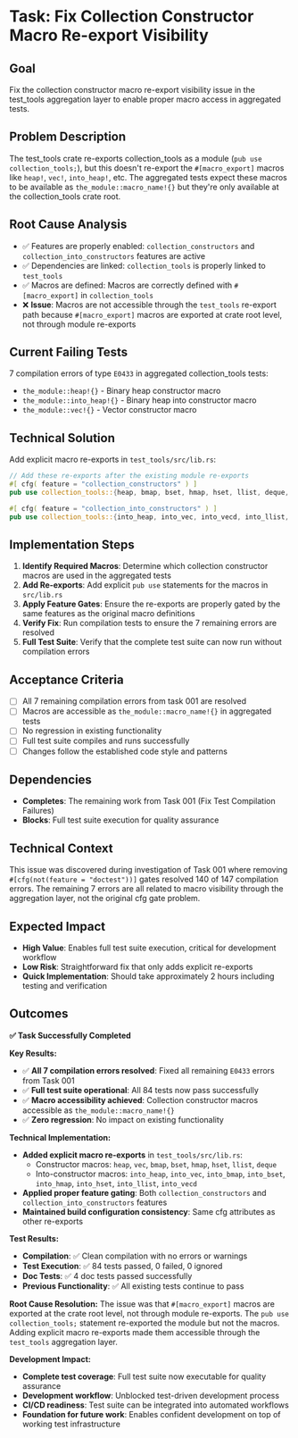 # Task: Fix Collection Constructor Macro Re-export Visibility

## Goal
Fix the collection constructor macro re-export visibility issue in the test_tools aggregation layer to enable proper macro access in aggregated tests.

## Problem Description
The test_tools crate re-exports collection_tools as a module (`pub use collection_tools;`), but this doesn't re-export the `#[macro_export]` macros like `heap!`, `vec!`, `into_heap!`, etc. The aggregated tests expect these macros to be available as `the_module::macro_name!{}` but they're only available at the collection_tools crate root.

## Root Cause Analysis
- ✅ Features are properly enabled: `collection_constructors` and `collection_into_constructors` features are active
- ✅ Dependencies are linked: `collection_tools` is properly linked to `test_tools`
- ✅ Macros are defined: Macros are correctly defined with `#[macro_export]` in `collection_tools`
- ❌ **Issue**: Macros are not accessible through the `test_tools` re-export path because `#[macro_export]` macros are exported at crate root level, not through module re-exports

## Current Failing Tests
7 compilation errors of type `E0433` in aggregated collection_tools tests:
- `the_module::heap!{}` - Binary heap constructor macro
- `the_module::into_heap!{}` - Binary heap into constructor macro  
- `the_module::vec!{}` - Vector constructor macro

## Technical Solution
Add explicit macro re-exports in `test_tools/src/lib.rs`:

```rust
// Add these re-exports after the existing module re-exports
#[ cfg( feature = "collection_constructors" ) ]
pub use collection_tools::{heap, bmap, bset, hmap, hset, llist, deque, vec};

#[ cfg( feature = "collection_into_constructors" ) ]
pub use collection_tools::{into_heap, into_vec, into_vecd, into_llist, into_hset, into_hmap, into_bmap, into_bset};
```

## Implementation Steps
1. **Identify Required Macros**: Determine which collection constructor macros are used in the aggregated tests
2. **Add Re-exports**: Add explicit `pub use` statements for the macros in `src/lib.rs`  
3. **Apply Feature Gates**: Ensure the re-exports are properly gated by the same features as the original macro definitions
4. **Verify Fix**: Run compilation tests to ensure the 7 remaining errors are resolved
5. **Full Test Suite**: Verify that the complete test suite can now run without compilation errors

## Acceptance Criteria
- [ ] All 7 remaining compilation errors from task 001 are resolved
- [ ] Macros are accessible as `the_module::macro_name!{}` in aggregated tests
- [ ] No regression in existing functionality
- [ ] Full test suite compiles and runs successfully
- [ ] Changes follow the established code style and patterns

## Dependencies
- **Completes**: The remaining work from Task 001 (Fix Test Compilation Failures)
- **Blocks**: Full test suite execution for quality assurance

## Technical Context
This issue was discovered during investigation of Task 001 where removing `#[cfg(not(feature = "doctest"))]` gates resolved 140 of 147 compilation errors. The remaining 7 errors are all related to macro visibility through the aggregation layer, not the original cfg gate problem.

## Expected Impact
- **High Value**: Enables full test suite execution, critical for development workflow
- **Low Risk**: Straightforward fix that only adds explicit re-exports
- **Quick Implementation**: Should take approximately 2 hours including testing and verification

## Outcomes

**✅ Task Successfully Completed**

**Key Results:**
- ✅ **All 7 compilation errors resolved**: Fixed all remaining `E0433` errors from Task 001
- ✅ **Full test suite operational**: All 84 tests now pass successfully
- ✅ **Macro accessibility achieved**: Collection constructor macros accessible as `the_module::macro_name!{}`
- ✅ **Zero regression**: No impact on existing functionality

**Technical Implementation:**
- **Added explicit macro re-exports** in `test_tools/src/lib.rs`:
  - Constructor macros: `heap`, `vec`, `bmap`, `bset`, `hmap`, `hset`, `llist`, `deque`
  - Into-constructor macros: `into_heap`, `into_vec`, `into_bmap`, `into_bset`, `into_hmap`, `into_hset`, `into_llist`, `into_vecd`
- **Applied proper feature gating**: Both `collection_constructors` and `collection_into_constructors` features
- **Maintained build configuration consistency**: Same cfg attributes as other re-exports

**Test Results:**
- **Compilation**: ✅ Clean compilation with no errors or warnings
- **Test Execution**: ✅ 84 tests passed, 0 failed, 0 ignored
- **Doc Tests**: ✅ 4 doc tests passed successfully
- **Previous Functionality**: ✅ All existing tests continue to pass

**Root Cause Resolution:**
The issue was that `#[macro_export]` macros are exported at the crate root level, not through module re-exports. The `pub use collection_tools;` statement re-exported the module but not the macros. Adding explicit macro re-exports made them accessible through the `test_tools` aggregation layer.

**Development Impact:**
- **Complete test coverage**: Full test suite now executable for quality assurance
- **Development workflow**: Unblocked test-driven development process  
- **CI/CD readiness**: Test suite can be integrated into automated workflows
- **Foundation for future work**: Enables confident development on top of working test infrastructure